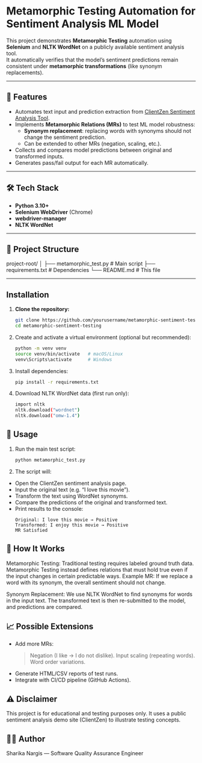 # Metamorphic Testing Automation for Sentiment Analysis ML Model  

This project demonstrates **Metamorphic Testing** automation using **Selenium** and **NLTK WordNet** on a publicly available sentiment analysis tool.  
It automatically verifies that the model’s sentiment predictions remain consistent under **metamorphic transformations** (like synonym replacements).

---

## 🚀 Features  
- Automates text input and prediction extraction from [ClientZen Sentiment Analysis Tool](https://www.clientzen.io/sentiment-analysis-tool).  
- Implements **Metamorphic Relations (MRs)** to test ML model robustness:
  - **Synonym replacement**: replacing words with synonyms should not change the sentiment prediction.
  - Can be extended to other MRs (negation, scaling, etc.).
- Collects and compares model predictions between original and transformed inputs.
- Generates pass/fail output for each MR automatically.

---

## 🛠️ Tech Stack  
- **Python 3.10+**
- **Selenium WebDriver** (Chrome)
- **webdriver-manager**
- **NLTK WordNet**

---

## 📂 Project Structure  
project-root/
│
├── metamorphic_test.py # Main script
├── requirements.txt # Dependencies
└── README.md # This file


---

## Installation  

1. **Clone the repository:**
   ```bash
   git clone https://github.com/yourusername/metamorphic-sentiment-testing.git
   cd metamorphic-sentiment-testing

2. Create and activate a virtual environment (optional but recommended):
   ```bash
   python -m venv venv
   source venv/bin/activate   # macOS/Linux
   venv\Scripts\activate      # Windows

3. Install dependencies:
   ```bash
   pip install -r requirements.txt

4. Download NLTK WordNet data (first run only):
   ```bash
   import nltk
   nltk.download("wordnet")
   nltk.download("omw-1.4")

## 📝 Usage
1. Run the main test script:
   ```bash
   python metamorphic_test.py

2. The script will:
- Open the ClientZen sentiment analysis page.
- Input the original text (e.g. “I love this movie”).
- Transform the text using WordNet synonyms.
- Compare the predictions of the original and transformed text.
- Print results to the console:
   ```text
   Original: I love this movie → Positive
   Transformed: I enjoy this movie → Positive
   MR Satisfied

## 🧠 How It Works
Metamorphic Testing:
Traditional testing requires labeled ground truth data. Metamorphic Testing instead defines relations that must hold true even if the input changes in certain predictable ways.
Example MR: If we replace a word with its synonym, the overall sentiment should not change.

Synonym Replacement:
We use NLTK WordNet to find synonyms for words in the input text.
The transformed text is then re-submitted to the model, and predictions are compared.

## 📈 Possible Extensions
- Add more MRs:
  > Negation (I like → I do not dislike).
  > Input scaling (repeating words).
  > Word order variations.
- Generate HTML/CSV reports of test runs.
- Integrate with CI/CD pipeline (GitHub Actions).

## ⚠️ Disclaimer
This project is for educational and testing purposes only. It uses a public sentiment analysis demo site (ClientZen) to illustrate testing concepts.

## 🧑‍💻 Author
Sharika Nargis — Software Quality Assurance Engineer
